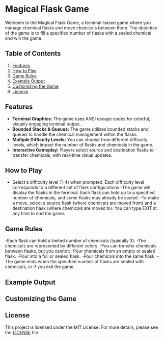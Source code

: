# Magical Flask Game

Welcome to the Magical Flask Game, a terminal-based game where you manage chemical flasks and move chemicals between them. The objective of the game is to fill a specified number of flasks with a sealed chemical and win the game.

## Table of Contents

1. [Features](#features)
2. [How to Play](#how-to-play)
3. [Game Rules](#game-rules)
4. [Example Output](#example-output)
5. [Customizing the Game](#customizing-the-game)
6. [License](#license)

## Features

- **Terminal Graphics:** The game uses ANSI escape codes for colorful, visually engaging terminal output.
- **Bounded Stacks & Queues:** The game utilizes bounded stacks and queues to handle the chemical management within the flasks.
- **Multiple Difficulty Levels:** You can choose from different difficulty levels, which impact the number of flasks and chemicals in the game.
- **Interactive Gameplay:** Players select source and destination flasks to transfer chemicals, with real-time visual updates.

## How to Play

- Select a difficulty level (1-4) when prompted. Each difficulty level corresponds to a different set of flask configurations
-The game will display the flasks in the terminal. Each flask can hold up to a specified number of chemicals, and some flasks may already be sealed.
-To make a move, select a source flask (where chemicals are moved from) and a destination flask (where chemicals are moved to). You can type EXIT at any time to end the game.

## Game Rules

-Each flask can hold a limited number of chemicals (typically 3).
-The chemicals are represented by different colors.
-You can transfer chemicals between flasks, but you cannot:
  -Pour chemicals from an empty or sealed flask.
  -Pour into a full or sealed flask.
  -Pour chemicals into the same flask.
-The game ends when the specified number of flasks are sealed with chemicals, or if you exit the game.

## Example Output
## Customizing the Game

## License 

This project is licensed under the MIT License. For more details, please see the [LICENSE](LICENSE) file
